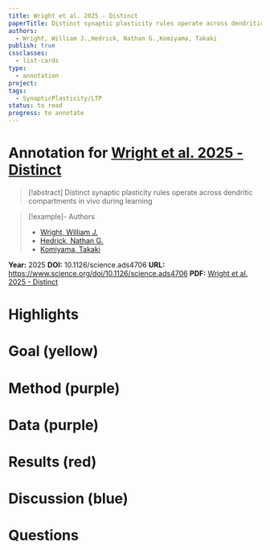 ```yaml
---
title: Wright et al. 2025 - Distinct
paperTitle: Distinct synaptic plasticity rules operate across dendritic compartments in vivo during learning
authors:
  - Wright, William J.,Hedrick, Nathan G.,Komiyama, Takaki
publish: true
cssclasses:
  - list-cards
type:
  - annotation
project: 
tags:
  - SynapticPlasticity/LTP
status: to read
progress: to annotate
---
```

# Annotation for [Wright et al. 2025 - Distinct](Papers/References/Wright%20et%20al.%202025%20-%20Distinct)

> [!abstract] Distinct synaptic plasticity rules operate across dendritic compartments in vivo during learning

> [!example]- Authors
> - [Wright, William J.](Wright%2C%20William%20J.)
> - [Hedrick, Nathan G.](Hedrick%2C%20Nathan%20G.)
> - [Komiyama, Takaki](Komiyama%2C%20Takaki)

**Year:** 2025
**DOI:** 10.1126/science.ads4706
**URL:** https://www.science.org/doi/10.1126/science.ads4706
**PDF:** [Wright et al. 2025 - Distinct](Papers/PDFs/Wright%20et%20al.%202025%20-%20Distinct%20synaptic%20plasticity%20rules%20operate%20across%20dendritic%20compartments%20in%20vivo%20during%20learning.pdf)

# Highlights


# Goal (yellow)


# Method (purple)


# Data (purple)


# Results (red)


# Discussion (blue)


# Questions

